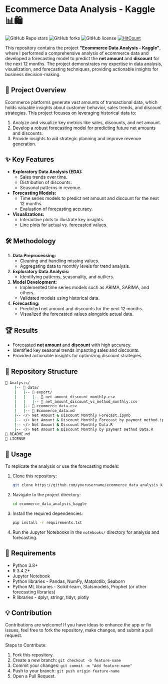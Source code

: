 # Ecommerce Data Analysis - Kaggle 📊🛍️

![GitHub Repo stars](https://img.shields.io/github/stars/Soumyadipta2020/ecommerce_data_analysis_kaggle?style=social)
![GitHub forks](https://img.shields.io/github/forks/Soumyadipta2020/ecommerce_data_analysis_kaggle?style=social)
![GitHub license](https://img.shields.io/github/license/Soumyadipta2020/ecommerce_data_analysis_kaggle)
[![HitCount](https://hits.dwyl.com/Soumyadipta2020/ecommerce_data_analysis_kaggle.svg?style=flat-square)](http://hits.dwyl.com/Soumyadipta2020/ecommerce_data_analysis_kaggle)

This repository contains the project **"Ecommerce Data Analysis - Kaggle"**, where I performed a comprehensive analysis of ecommerce data and developed a forecasting model to predict the **net amount** and **discount** for the next 12 months. The project demonstrates my expertise in data analysis, visualization, and forecasting techniques, providing actionable insights for business decision-making.

## 🔎 Project Overview
Ecommerce platforms generate vast amounts of transactional data, which holds valuable insights about customer behavior, sales trends, and discount strategies. This project focuses on leveraging historical data to:

1. Analyze and visualize key metrics like sales, discounts, and net amount.
2. Develop a robust forecasting model for predicting future net amounts and discounts.
3. Provide insights to aid strategic planning and improve revenue generation.

## ✨ Key Features
- **Exploratory Data Analysis (EDA):**
  - Sales trends over time.
  - Distribution of discounts.
  - Seasonal patterns in revenue.
- **Forecasting Models:**
  - Time series models to predict net amount and discount for the next 12 months.
  - Evaluation of forecasting accuracy.
- **Visualizations:**
  - Interactive plots to illustrate key insights.
  - Line plots for actual vs. forecasted values.

## 🛠️ Methodology
1. **Data Preprocessing:**
   - Cleaning and handling missing values.
   - Aggregating data to monthly levels for trend analysis.
2. **Exploratory Data Analysis:**
   - Identifying patterns, seasonality, and outliers.
3. **Model Development:**
   - Implemented time series models such as ARIMA, SARIMA, and others.
   - Validated models using historical data.
4. **Forecasting:**
   - Predicted net amount and discounts for the next 12 months.
   - Visualized the forecasted values alongside actual data.

## 🏆 Results
- Forecasted **net amount** and **discount** with high accuracy.
- Identified key seasonal trends impacting sales and discounts.
- Provided actionable insights for optimizing discount strategies.

## 📂 Repository Structure

```bash
📁 Analysis/
    |-- 📁 data/
    |   |-- 📁 export/
    |   |   |-- 📑 net_amount_discount_monthly.csv                      # Data prepared using "Net Amount & Discount Monthly Data.R"
    |   |   |-- 📑 net_amount_discount_vs_method_monthly.csv            # Data prepared using "Net Amount & Discount Monthly by payment method Data.R"
    |   |-- 📑 ecommerce_data.csv                                       # Raw data from Kaggle
    |   |-- 📄 Ecommerce_data.md                                        # Raw data explanation
    |-- </> Net Amount & Discount Monthly Forecast.ipynb                # Forecasting net amount and discount monthly
    |-- </> Net Amount & Discount Monthly Forecast by payment method.ipynb  # Forecasting net amount and discount monthly by payment method
    |-- </> Net Amount & Discount Monthly Data.R                        # Data preparation for forecasting net amount and discount monthly
    |-- </> Net Amount & Discount Monthly by payment method Data.R      # Data preparation for forecasting net amount and discount monthly by payment method
📄 README.md                                                            # Project overview and details
📄 LICENSE                                                              # License
```

## 🚀 Usage
To replicate the analysis or use the forecasting models:
1. Clone this repository:
   ```bash
   git clone https://github.com/yourusername/ecommerce_data_analysis_kaggle.git
   ```
2. Navigate to the project directory:
   ```bash
   cd ecommerce_data_analysis_kaggle
   ```
3. Install the required dependencies:
   ```bash
   pip install -r requirements.txt
   ```
4. Run the Jupyter Notebooks in the `notebooks/` directory for analysis and forecasting.

## 📜 Requirements
- Python 3.8+
- R 3.4.2+
- Jupyter Notebook
- Python libraries - Pandas, NumPy, Matplotlib, Seaborn
- Python ML libraries - Scikit-learn, Statsmodels, Prophet (or other forecasting libraries)
- R libraries - dplyr, stringr, tidyr, plotly

## 💡 Contribution

Contributions are welcome! If you have ideas to enhance the app or fix issues, feel free to fork the repository, make changes, and submit a pull request.

Steps to Contribute:

1. Fork this repository.
2. Create a new branch: `git checkout -b feature-name`
3. Commit your changes: `git commit -m "Add feature-name"`
4. Push to your branch: `git push origin feature-name`
5. Open a Pull Request.
